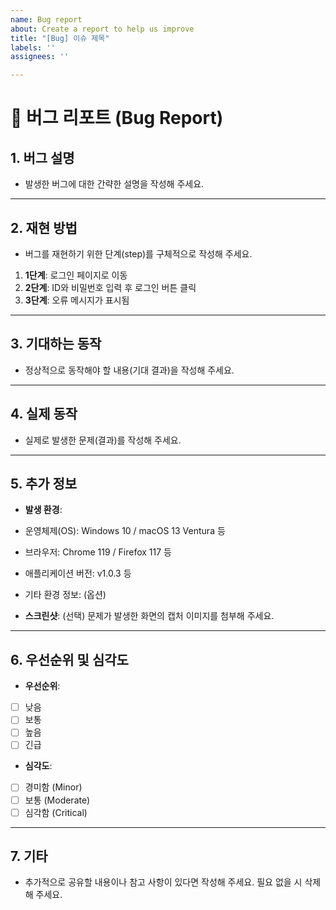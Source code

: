```yaml
---
name: Bug report
about: Create a report to help us improve
title: "[Bug] 이슈 제목"
labels: ''
assignees: ''

---
```


# 🐞 버그 리포트 (Bug Report)

## 1. 버그 설명
- 발생한 버그에 대한 간략한 설명을 작성해 주세요.

---

## 2. 재현 방법
- 버그를 재현하기 위한 단계(step)를 구체적으로 작성해 주세요.

1. **1단계**: 로그인 페이지로 이동
2. **2단계**: ID와 비밀번호 입력 후 로그인 버튼 클릭
3. **3단계**: 오류 메시지가 표시됨

---

## 3. 기대하는 동작
- 정상적으로 동작해야 할 내용(기대 결과)을 작성해 주세요.

---

## 4. 실제 동작
- 실제로 발생한 문제(결과)를 작성해 주세요.

---

## 5. 추가 정보
- **발생 환경**:
- 운영체제(OS): Windows 10 / macOS 13 Ventura 등
- 브라우저: Chrome 119 / Firefox 117 등
- 애플리케이션 버전: v1.0.3 등
- 기타 환경 정보: (옵션)

- **스크린샷**: (선택) 문제가 발생한 화면의 캡처 이미지를 첨부해 주세요.

---

## 6. 우선순위 및 심각도
- **우선순위**:
- [ ] 낮음
- [ ] 보통
- [ ] 높음
- [ ] 긴급

- **심각도**:
- [ ] 경미함 (Minor)
- [ ] 보통 (Moderate)
- [ ] 심각함 (Critical)

---

## 7. 기타
- 추가적으로 공유할 내용이나 참고 사항이 있다면 작성해 주세요. 필요 없을 시 삭제해 주세요.
